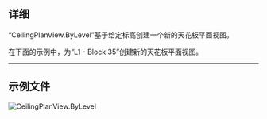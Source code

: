 ## 详细
“CeilingPlanView.ByLevel”基于给定标高创建一个新的天花板平面视图。

在下面的示例中，为“L1 - Block 35”创建新的天花板平面视图。
___
## 示例文件

![CeilingPlanView.ByLevel](./Revit.Elements.Views.CeilingPlanView.ByLevel_img.jpg)
